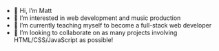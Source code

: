 - 👋 Hi, I’m Matt
- 👀 I’m interested in web development and music production 
- 🌱 I’m currently teaching myself to become a full-stack web developer 
- 💞️ I’m looking to collaborate on as many projects involving HTML/CSS/JavaScript as possible!

<!---
m-wharton/m-wharton is a ✨ special ✨ repository because its `README.md` (this file) appears on your GitHub profile.
You can click the Preview link to take a look at your changes.
--->
